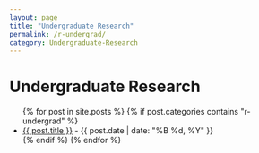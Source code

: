 ```yaml
---
layout: page
title: "Undergraduate Research"
permalink: /r-undergrad/
category: Undergraduate-Research
---
```


<h1>Undergraduate Research</h1>

<ul>
  {% for post in site.posts %}
    {% if post.categories contains "r-undergrad" %}
      <li>
        <a href="{{ post.url }}">{{ post.title }}</a> - {{ post.date | date: "%B %d, %Y" }}
      </li>
    {% endif %}
  {% endfor %}
</ul>
